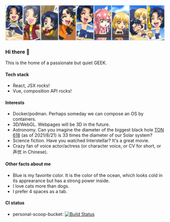 ![banner](https://raw.githubusercontent.com/athrunsun/athrunsun/main/athrun-banner.jpg)

### Hi there 👋

This is the home of a passionate but quiet GEEK.

#### Tech stack
- React, JSX rocks!
- Vue, composition API rocks!

#### Interests
- Docker/podman. Perhaps someday we can compose an OS by containers.
- 3D/WebGL. Webpages will be 3D in the future.
- Astronomy. Can you imagine the diameter of the biggest black hole [TON 618](https://en.wikipedia.org/wiki/TON_618) (as of 2021/8/21) is 33 times the diameter of our Solar system?
- Science fiction. Have you watched Interstellar? It's a great movie.
- Crazy fan of voice actor/actress (or character voice, or CV for short, or 声优 in Chinese).

#### Other facts about me
- Blue is my favorite color. It is the color of the ocean, which looks cold in its apprearance but has a strong power inside.
- I love cats more than dogs.
- I prefer 4 spaces as a tab.

#### CI status
- personal-scoop-bucket: [![Build Status](https://dev.azure.com/okampfer/scoop-bucket-build/_apis/build/status/scoop-bucket-build?branchName=master)](https://dev.azure.com/okampfer/scoop-bucket-build/_build/latest?definitionId=6&branchName=master)
